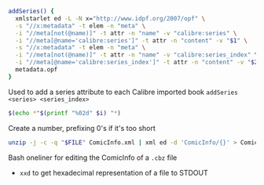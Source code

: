 ```bash
addSeries() {
  xmlstarlet ed -L -N x="http://www.idpf.org/2007/opf" \
  -s "//x:metadata" -t elem -n "meta" \
  -i "//meta[not(@name)]" -t attr -n "name" -v "calibre:series" \
  -i "//meta[@name='calibre:series']" -t attr -n "content" -v "$1" \
  -s "//x:metadata" -t elem -n "meta" \
  -i "//meta[not(@name)]" -t attr -n "name" -v "calibre:series_index" \
  -i "//meta[@name='calibre:series_index']" -t attr -n "content" -v "$2" \
  metadata.opf
}
```
Used to add a series attribute to each Calibre imported book 
`addSeries <series> <series_index>`


```bash
$(echo *"$(printf "%02d" $i) "*)
```
Create a number, prefixing 0's if it's too short

```bash
unzip -j -c -q "$FILE" ComicInfo.xml | xml ed -d 'ComicInfo/{}' > ComicInfo.xml; zip "$FILE" ComicInfo.xml; rm ComicInfo.xml
```
Bash oneliner for editing the ComicInfo of a `.cbz` file

- `xxd` to get hexadecimal representation of a file to STDOUT